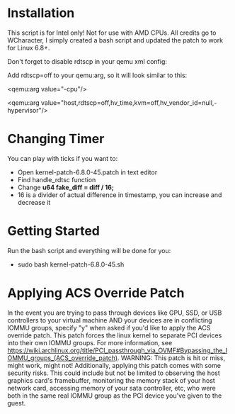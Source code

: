 # Installation

This script is for Intel only! Not for use with AMD CPUs. All credits go to WCharacter, I simply created a bash script and updated the patch to work for Linux 6.8+.

Don't forget to disable rdtscp in your qemu xml config:

Add rdtscp=off to your qemu:arg, so it will look similar to this:

<qemu:arg value="-cpu"/>

<qemu:arg value="host,rdtscp=off,hv_time,kvm=off,hv_vendor_id=null,-hypervisor"/>

# Changing Timer

You can play with ticks if you want to:

* Open kernel-patch-6.8.0-45.patch in text editor
* Find handle_rdtsc function
* Change **u64 fake_diff =  diff / 16;**
* 16 is a divider of actual difference in timestamp, you can increase and decrease it

# Getting Started

Run the bash script and everything will be done for you:

* sudo bash kernel-patch-6.8.0-45.sh

# Applying ACS Override Patch

In the event you are trying to pass through devices like GPU, SSD, or USB controllers to your virtual machine AND your devices are in conflicting IOMMU groups, specify "y" when asked if you'd like to apply the ACS override patch. This patch forces the linux kernel to separate PCI devices into their own IOMMU groups. For more information, see https://wiki.archlinux.org/title/PCI_passthrough_via_OVMF#Bypassing_the_IOMMU_groups_(ACS_override_patch).
WARNING: This patch is hit or miss, might work, might not! Additionally, applying this patch comes with some security risks. This could include but not be limited to observing the host graphics card's framebuffer, monitoring the memory stack of your host network card, accessing memory of your sata controller, etc, who were both in the same real IOMMU group as the PCI device you've given to the guest. 
